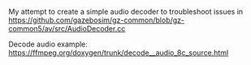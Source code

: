 My attempt to create a simple audio decoder to troubleshoot issues in https://github.com/gazebosim/gz-common/blob/gz-common5/av/src/AudioDecoder.cc

Decode audio example: https://ffmpeg.org/doxygen/trunk/decode__audio_8c_source.html
